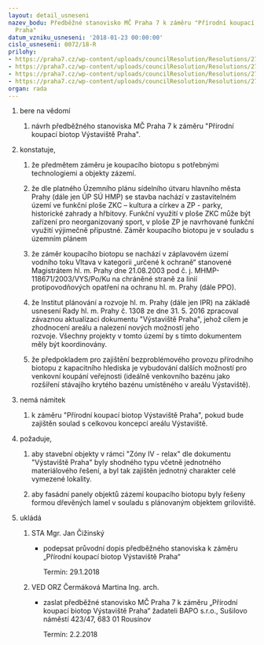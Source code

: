 ```yaml
---
layout: detail_usneseni
nazev_bodu: Předběžné stanovisko MČ Praha 7 k záměru "Přírodní koupací biotop Výstaviště
  Praha"
datum_vzniku_usneseni: '2018-01-23 00:00:00'
cislo_usneseni: 0072/18-R
prilohy:
- https://praha7.cz/wp-content/uploads/councilResolution/Resolutions/27131/export/c1_duvodovazprava_biotop~319401.docx
- https://praha7.cz/wp-content/uploads/councilResolution/Resolutions/27131/export/c2pruvodni_dopis_BIOTOP~319400.doc
- https://praha7.cz/wp-content/uploads/councilResolution/Resolutions/27131/export/c3_zadost_biotop~319399.pdf
- https://praha7.cz/wp-content/uploads/councilResolution/Resolutions/27131/export/export~320146.pdf
organ: rada
---
```

<ol id="urzList" class="urzList_view"><li class="urzClass1" id=""><span name="1">bere na vědomí</span><ol class="urzOlClass decimal "><li class="urzClass2" id="" style="text-align: left;"><span><p>návrh předběžného stanoviska MČ Praha 7 k záměru "Přírodní koupací biotop Výstaviště Praha".</p></span></li></ol></li><li class="urzClass1" id=""><span name="50">konstatuje,</span><ol class="urzOlClass decimal "><li class="urzClass2" id="" style="text-align: left;"><span><p>že předmětem záměru je&nbsp;koupacího biotopu s potřebnými technologiemi a objekty zázemí.</p></span></li><li class="urzClass2" id="" style="text-align: left;"><span><p>že dle platného Územního plánu sídelního útvaru hlavního města Prahy (dále jen ÚP SÚ HMP) se stavba nachází v zastavitelném území ve funkční ploše ZKC – kultura a církev a ZP - parky, historické zahrady a hřbitovy. Funkční využití v ploše ZKC může být zařízení pro neorganizovaný sport, v ploše ZP je navrhované funkční využití výjimečně přípustné. Záměr koupacího biotopu je v souladu s územním plánem</p></span></li><li class="urzClass2" id="" style="text-align: left;"><span><p>že záměr koupacího biotopu se nachází v záplavovém území vodního toku Vltava v kategorii „určené k ochraně“ stanovené Magistrátem hl. m. Prahy dne 21.08.2003 pod č. j. MHMP-118671/2003/VYS/Po/Ku na chráněné straně za linií protipovodňových opatření na ochranu hl. m. Prahy (dále PPO).</p></span></li><li class="urzClass2" id="" style="text-align: left;"><span><p>že Institut plánování a rozvoje hl. m. Prahy (dále jen IPR) na základě usnesení Rady hl. m. Prahy č. 1308 ze dne 31. 5. 2016 zpracoval závaznou aktualizaci dokumentu "Výstaviště Praha", jehož cílem je zhodnocení areálu a nalezení nových možností jeho rozvoje.&nbsp;Všechny projekty v tomto území by s tímto dokumentem měly být koordinovány.</p></span></li><li class="urzClass2" id="" style="text-align: left;"><span><p>že předpokladem pro zajištění bezproblémového provozu přírodního biotopu z kapacitního hlediska je vybudování dalších možností pro venkovní koupání veřejnosti (ideálně venkovního bazénu jako rozšíření stávajího krytého bazénu umístěného v areálu Výstaviště).&nbsp;</p></span></li></ol></li><li class="urzClass1" id=""><span name="52">nemá námitek</span><ol class="urzOlClass decimal "><li class="urzClass2" id="" style="text-align: left;"><span><p>k záměru "Přírodní koupací biotop Výstaviště Praha", pokud bude zajištěn soulad s celkovou koncepcí areálu Výstaviště.</p></span></li></ol></li><li class="urzClass1" id=""><span name="63">požaduje,</span><ol class="urzOlClass decimal "><li class="urzClass2" id="" style="text-align: left;"><span><p>aby stavební objekty v rámci "Zóny IV - relax" dle dokumentu "Výstaviště Praha" byly shodného typu včetně jednotného materiálového řešení, a byl tak zajištěn jednotný charakter celé vymezené lokality.</p></span></li><li class="urzClass2" id="" style="text-align: left;"><span><p>aby fasádní panely objektů zázemí koupacího biotopu byly řešeny formou dřevěných lamel v souladu s plánovaným objektem griloviště.</p></span></li></ol></li><li class="urzClass1" id="urzUkoly"><span name="1">ukládá</span><ol class="urzOlClass"><li class="urzClass2"><span><p>STA Mgr. Jan Čižinský</p></span><ul class="urzUlClass"><li class="urzClass3"><span><p>podepsat průvodní dopis předběžného stanoviska k záměru „Přírodní koupací biotop Výstaviště Praha“</p></span><span class="urzUkolTermin">  Termín:&nbsp;29.1.2018</span></li></ul></li><li class="urzClass2"><span><p>VED ORZ Čermáková Martina Ing. arch.</p></span><ul class="urzUlClass"><li class="urzClass3"><span><p>zaslat předběžné stanovisko MČ Praha 7 k záměru „Přírodní koupací biotop Výstaviště Praha“ žadateli BAPO s.r.o., Sušilovo náměstí 423/47, 683 01 Rousínov</p></span><span class="urzUkolTermin">  Termín:&nbsp;2.2.2018</span></li></ul></li></ol></li></ol>